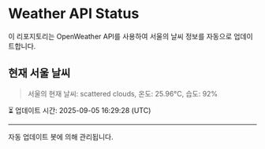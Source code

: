 
# Weather API Status

이 리포지토리는 OpenWeather API를 사용하여 서울의 날씨 정보를 자동으로 업데이트합니다.

## 현재 서울 날씨
> 서울의 현재 날씨: scattered clouds, 온도: 25.96°C, 습도: 92%

⏳ 업데이트 시간: 2025-09-05 16:29:28 (UTC)

---
자동 업데이트 봇에 의해 관리됩니다.
